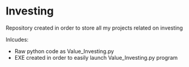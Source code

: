 # Investing
Repository created in order to store all my projects related on investing

Inlcudes:
- Raw python code as Value_Investing.py
- EXE created in order to easily launch Value_Investing.py program

